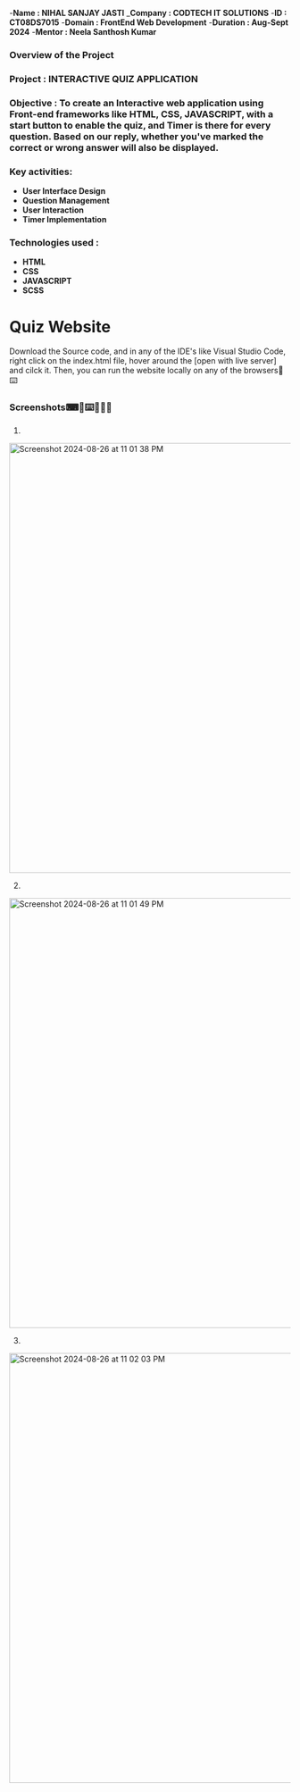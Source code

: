 -**Name : NIHAL SANJAY JASTI**
_**Company : CODTECH IT SOLUTIONS**
-**ID : CT08DS7015**
-**Domain : FrontEnd Web Development**
-**Duration : Aug-Sept 2024**
-**Mentor : Neela Santhosh Kumar**


### Overview of the Project


### Project : INTERACTIVE QUIZ APPLICATION


### Objective : To create an Interactive web application using Front-end frameworks like HTML, CSS, JAVASCRIPT, with a start button to enable the quiz, and  Timer is there for every question. Based on our reply, whether you've marked the correct or wrong answer will also be displayed.


### Key activities:

- **User Interface Design** 
- **Question Management**
- **User Interaction**
- **Timer Implementation**
  

### Technologies used :
- **HTML**
- **CSS**
- **JAVASCRIPT**
- **SCSS**
  

# Quiz Website

Download the Source code, and in any of the IDE's like Visual Studio Code, right click on the index.html file, hover around the [open with live server] and cilck it. Then, you can run the website locally on any of the browsers🚀⌨️

### Screenshots⌨🚀⌨️🧑🏻‍💻

1)
<img width="770" alt="Screenshot 2024-08-26 at 11 01 38 PM" src="https://github.com/user-attachments/assets/b83c1258-2ca5-47df-b03c-6f2d6def1feb">

2)
<img width="770" alt="Screenshot 2024-08-26 at 11 01 49 PM" src="https://github.com/user-attachments/assets/42e5910f-ef8b-436a-986e-6face3ead474">

3)
<img width="770" alt="Screenshot 2024-08-26 at 11 02 03 PM" src="https://github.com/user-attachments/assets/06161e5a-8e05-4c4e-b625-95247a3bd7b2">
